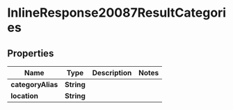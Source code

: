 # InlineResponse20087ResultCategories

## Properties
Name | Type | Description | Notes
------------ | ------------- | ------------- | -------------
**categoryAlias** | **String** |  | 
**location** | **String** |  | 
